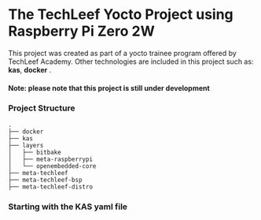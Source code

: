 # The TechLeef Yocto Project using Raspberry Pi Zero 2W

This project was created as part of a yocto trainee program offered by TechLeef Academy. 
Other technologies are included in this project such as: **kas**, **docker** .

#### Note: please note that this project is still under development

### Project Structure 
```
.
├── docker
├── kas
├── layers
│   ├── bitbake
│   ├── meta-raspberrypi
│   └── openembedded-core
├── meta-techleef
├── meta-techleef-bsp
├── meta-techleef-distro
```
### Starting with the KAS yaml file 
